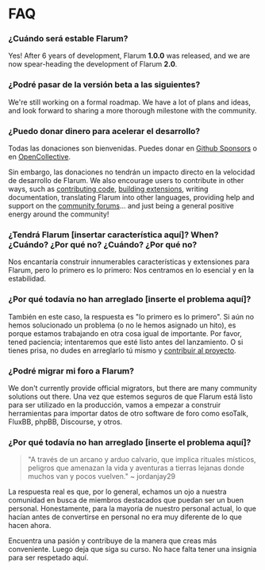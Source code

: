# FAQ

### ¿Cuándo será estable Flarum?

Yes! After 6 years of development, Flarum **1.0.0** was released, and we are now spear-heading the development of Flarum **2.0**.

### ¿Podré pasar de la versión beta a las siguientes?

We're still working on a formal roadmap. We have a lot of plans and ideas, and look forward to sharing a more thorough milestone with the community.

### ¿Puedo donar dinero para acelerar el desarrollo?

Todas las donaciones son bienvenidas. Puedes donar en [Github Sponsors](https://github.com/sponsors/flarum) o en [OpenCollective](https://opencollective.com/flarum).

Sin embargo, las donaciones no tendrán un impacto directo en la velocidad de desarrollo de Flarum. We also encourage users to contribute in other ways, such as [contributing code](contributing.md), [building extensions](./extend/README.md), writing documentation, translating Flarum into other languages, providing help and support on the [community forums](https://discuss.flarum.org/)... and just being a general positive energy around the community!

### ¿Tendrá Flarum [insertar característica aquí]? When? ¿Cuándo? ¿Por qué no? ¿Cuándo? ¿Por qué no?

Nos encantaría construir innumerables características y extensiones para Flarum, pero lo primero es lo primero: Nos centramos en lo esencial y en la estabilidad.

### ¿Por qué todavía no han arreglado [inserte el problema aquí]?

También en este caso, la respuesta es "lo primero es lo primero". Si aún no hemos solucionado un problema (o no le hemos asignado un hito), es porque estamos trabajando en otra cosa igual de importante. Por favor, tened paciencia; intentaremos que esté listo antes del lanzamiento. O si tienes prisa, no dudes en arreglarlo tú mismo y [contribuir al proyecto](contributing.md).

### ¿Podré migrar mi foro a Flarum?

We don't currently provide official migrators, but there are many community solutions out there. Una vez que estemos seguros de que Flarum está listo para ser utilizado en la producción, vamos a empezar a construir herramientas para importar datos de otro software de foro como esoTalk, FluxBB, phpBB, Discourse, y otros.

### ¿Por qué todavía no han arreglado [inserte el problema aquí]?

> "A través de un arcano y arduo calvario, que implica rituales místicos, peligros que amenazan la vida y aventuras a tierras lejanas donde muchos van y pocos vuelven." ~ jordanjay29

La respuesta real es que, por lo general, echamos un ojo a nuestra comunidad en busca de miembros destacados que puedan ser un buen personal. Honestamente, para la mayoría de nuestro personal actual, lo que hacían antes de convertirse en personal no era muy diferente de lo que hacen ahora.

Encuentra una pasión y contribuye de la manera que creas más conveniente. Luego deja que siga su curso. No hace falta tener una insignia para ser respetado aquí.
